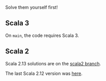 Solve them yourself first!

## Scala 3

On `main`, the code requires Scala 3.

## Scala 2

Scala 2.13 solutions are on the [scala2 branch](https://github.com/SethTisue/Project-Euler/tree/scala2).

The last Scala 2.12 version was [here](https://github.com/SethTisue/Project-Euler/commit/e11a46e07d0f6853b3089dab2dab2dc9cbfea0e0).
